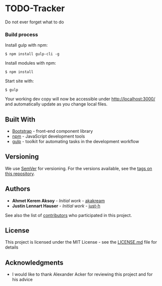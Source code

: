 # TODO-Tracker

Do not ever forget what to do

### Build process

Install gulp with npm:

```
$ npm install gulp-cli -g
```

Install modules with npm:

```
$ npm install
```

Start site with:

```
$ gulp
```
Your working dev copy will now be accessible under [http://localhost:3000/](http://localhost:3000/) and automatically update as you change local files.

## Built With

* [Bootstrap](https://getbootstrap.com/) - front-end component library
* [npm](https://www.npmjs.com/) - JavaScript development tools
* [gulp](https://gulpjs.com/) - toolkit for automating tasks in the development workflow

## Versioning

We use [SemVer](http://semver.org/) for versioning. For the versions available, see the [tags on this repository](https://github.com/akakream/TODO-Tracker/tags). 

## Authors

* **Ahmet Kerem Aksoy** - *Initial work* - [akakream](https://github.com/akakream)
* **Justin Lennart Hauser** - *Initial work* - [just-h](https://github.com/just-h)

See also the list of [contributors](https://github.com/akakream/TODO-Tracker/contributors) who participated in this project.

## License

This project is licensed under the MIT License - see the [LICENSE.md](LICENSE.md) file for details

## Acknowledgments

* I would like to thank Alexander Acker for reviewing this project and for his advice 